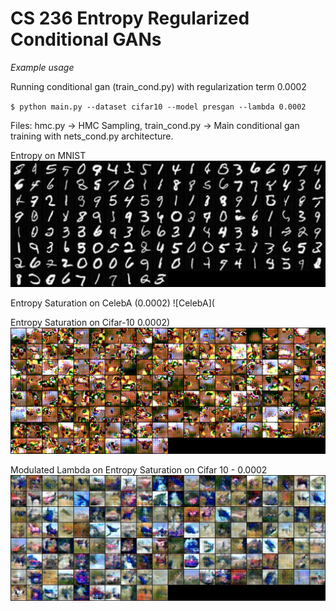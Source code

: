 # CS 236 Entropy Regularized Conditional GANs

*Example usage*

Running conditional gan (train_cond.py) with regularization term 0.0002

`$ python main.py --dataset cifar10 --model presgan --lambda 0.0002`

Files: hmc.py -> HMC Sampling, train_cond.py -> Main conditional gan training with nets_cond.py architecture.

Entropy on MNIST 
![Mnist](https://raw.githubusercontent.com/evazhang612/gan-results/master/mnist0.0/presgan_mnist_fake_epoch_041.png)

Entropy Saturation on CelebA (0.0002)
![CelebA](

Entropy Saturation on Cifar-10 0.0002)
![Saturation](https://raw.githubusercontent.com/evazhang612/gan-results/master/cifar10_00005/presgan_cifar10_fake_epoch_077.png)

Modulated Lambda on Entropy Saturation on Cifar 10 - 0.0002
![Adapted](https://raw.githubusercontent.com/evazhang612/gan-results/master/00002png/presgan_cifar10_fake_epoch_040.png)
